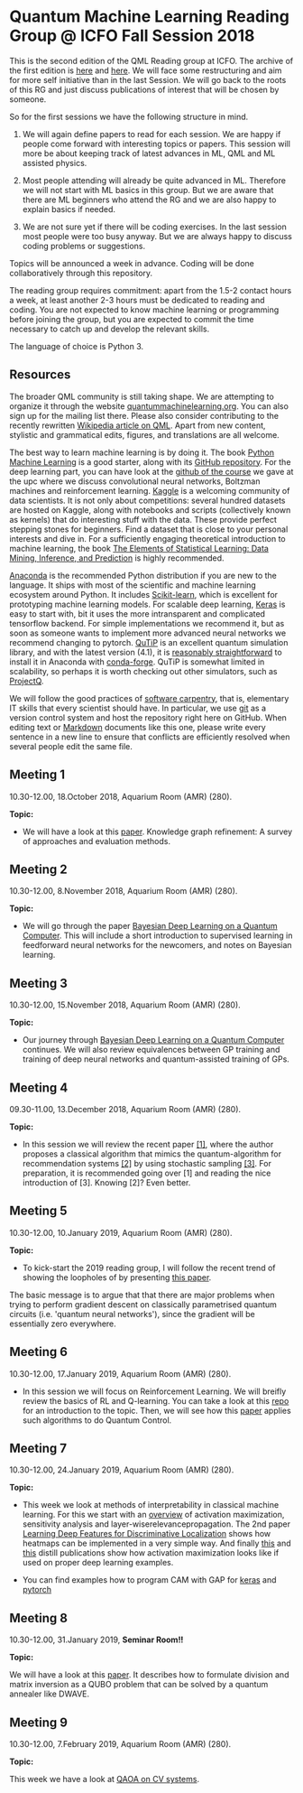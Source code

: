 Quantum Machine Learning Reading Group @ ICFO Fall Session 2018
=============================================

This is the second edition of the QML Reading group at ICFO. The archive of the first edition is [here](https://github.com/peterwittek/qml-rg/tree/master/Archiv_Session_Spring_2017) and [here](https://github.com/peterwittek/qml-rg/tree/master/Archiv_Session_Spring_2018). We will face some restructuring and aim for more self initiative than in the last Session. We will go back to the roots of this RG and just discuss publications of interest that will be chosen by someone.

So for the first sessions we have the following structure in mind.

1. We will again define papers to read for each session. We are happy if people come forward with interesting topics or papers. This session will more be about keeping track of latest advances in ML, QML and ML assisted physics.

2. Most people attending will already be quite advanced in ML. Therefore we will not start with ML basics in this group. But we are aware that there are ML beginners who attend the RG and we are also happy to explain basics if needed.

3. We are not sure yet if there will be coding exercises. In the last session most people were too busy anyway. But we are always happy to discuss coding problems or suggestions.


Topics will be announced a week in advance.
Coding will be done collaboratively through this repository.

The reading group requires commitment: apart from the 1.5-2 contact hours a week, at least another 2-3 hours must be dedicated to reading and coding.
You are not expected to know machine learning or programming before joining the group, but you are expected to commit the time necessary to catch up and develop the relevant skills.

The language of choice is Python 3.

Resources
---------
The broader QML community is still taking shape.
We are attempting to organize it through the website [quantummachinelearning.org](http://quantummachinelearning.org/). You can also sign up for the mailing list there.
Please also consider contributing to the recently rewritten [Wikipedia article on QML](https://en.wikipedia.org/wiki/Quantum_machine_learning).
Apart from new content, stylistic and grammatical edits, figures, and translations are all welcome.

The best way to learn machine learning is by doing it.
The book [Python Machine Learning](https://www.packtpub.com/big-data-and-business-intelligence/python-machine-learning) is a good starter, along with its [GitHub repository](https://github.com/rasbt/python-machine-learning-book). For the deep learning part, you can have look at the [github of the course](https://github.com/PatrickHuembeli/QML-Course-UPC-2018) we gave at the upc where we discuss convolutional neural networks, Boltzman machines and reinforcement learning.
[Kaggle](http://kaggle.com/) is a welcoming community of data scientists.
It is not only about competitions: several hundred datasets are hosted on Kaggle, along with notebooks and scripts (collectively known as kernels) that do interesting stuff with the data.
These provide perfect stepping stones for beginners.
Find a dataset that is close to your personal interests and dive in.
For a sufficiently engaging theoretical introduction to machine learning, the book [The Elements of Statistical Learning: Data Mining, Inference, and Prediction](https://statweb.stanford.edu/~tibs/ElemStatLearn/) is highly recommended.

[Anaconda](https://www.continuum.io/downloads) is the recommended Python distribution if you are new to the language.
It ships with most of the scientific and machine learning ecosystem around Python.
It includes [Scikit-learn](http://scikit-learn.org/), which is excellent for prototyping machine learning models.
For scalable deep learning, [Keras](https://keras.io/) is easy to start with, bit it uses the more intransparent and complicated tensorflow backend. For simple implementations we recommend it, but as soon as someone wants to implement more advanced neural networks we recommend changing to pytorch.
[QuTiP](http://qutip.org/) is an excellent quantum simulation library, and with the latest version (4.1), it is [reasonably straightforward](http://qutip.org/docs/4.1/installation.html#platform-independent-installation) to install it in Anaconda with [conda-forge](https://conda-forge.github.io/).
QuTiP is somewhat limited in scalability, so perhaps it is worth checking out other simulators, such as [ProjectQ](http://projectq.ch/).

We will follow the good practices of [software carpentry](http://software-carpentry.org/), that is, elementary IT skills that every scientist should have.
In particular, we use [git](https://rogerdudler.github.io/git-guide/) as a version control system and host the repository right here on GitHub.
When editing text or [Markdown](https://guides.github.com/features/mastering-markdown/) documents like this one, please write every sentence in a new line to ensure that conflicts are efficiently resolved when several people edit the same file.

Meeting 1
---------
10.30-12.00, 18.October 2018, Aquarium Room (AMR) (280).

**Topic:**

- We will have a look at this [paper](https://www.semanticscholar.org/paper/Knowledge-graph-refinement%3A-A-survey-of-approaches-Paulheim/93b6329091e215b9ef007a85c07635f09e7b8adb). Knowledge graph refinement: A survey of approaches and evaluation methods.


Meeting 2
---------
10.30-12.00, 8.November 2018, Aquarium Room (AMR) (280).

**Topic:**

- We will go through the paper [Bayesian Deep Learning on a Quantum Computer](https://arxiv.org/abs/1806.11463). This will include a short introduction to supervised learning in feedforward neural networks for the newcomers, and notes on Bayesian learning.


Meeting 3
---------
10.30-12.00, 15.November 2018, Aquarium Room (AMR) (280).

**Topic:**

- Our journey through [Bayesian Deep Learning on a Quantum Computer](https://arxiv.org/abs/1806.11463) continues. We will also review equivalences between GP training and training of deep neural networks and quantum-assisted training of GPs.

Meeting 4
---------
09.30-11.00, 13.December 2018, Aquarium Room (AMR) (280).

**Topic:**

- In this session we will review the recent paper [[1]](https://arxiv.org/abs/1807.04271), where the author proposes a classical algorithm that mimics the quantum-algorithm for recommendation systems [[2]](http://drops.dagstuhl.de/opus/volltexte/2017/8154/pdf/LIPIcs-ITCS-2017-49.pdf) by using stochastic sampling [[3]](https://www.math.cmu.edu/~af1p/Texfiles/SVD.pdf). For preparation, it is recommended going over [1] and reading the nice introduction of [3]. Knowing [2]? Even better.

Meeting 5
---------
10.30-12.00, 10.January 2019, Aquarium Room (AMR) (280).

**Topic:**

- To kick-start the 2019 reading group, I will follow the recent trend of showing the loopholes of by presenting [this paper](https://arxiv.org/abs/1803.11173). 

The basic message is to argue that that there are major problems when trying to perform gradient descent on classically parametrised quantum circuits (i.e. 'quantum neural networks'), since the gradient will be essentially zero everywhere.

Meeting 6
---------
10.30-12.00, 17.January 2019, Aquarium Room (AMR) (280).

- In this session we will focus on Reinforcement Learning. We will breifly review the basics of RL and Q-learning. You can take a look at this [repo](https://github.com/gorkamunoz/QML-Course-UPC-2018/tree/master/RL) for an introduction to the topic. Then, we will see how this [paper](https://arxiv.org/pdf/1705.00565.pdf ) applies such algorithms to do Quantum Control. 

Meeting 7
---------
10.30-12.00, 24.January 2019, Aquarium Room (AMR) (280).

**Topic:**

- This week we look at methods of interpretability in classical machine learning. For this we start with an [overview](https://www.sciencedirect.com/science/article/pii/S1051200417302385) of activation maximization, sensitivity analysis and layer-wiserelevancepropagation. The 2nd paper [Learning Deep Features for Discriminative Localization](http://cnnlocalization.csail.mit.edu/Zhou_Learning_Deep_Features_CVPR_2016_paper.pdf) shows how heatmaps can be implemented in a very simple way. 
And finally [this](https://distill.pub/2018/building-blocks/) and [this](https://distill.pub/2017/feature-visualization/) distill publications show how activation maximization looks like if used on proper deep learning examples.

- You can find examples how to program CAM with GAP for [keras](https://towardsdatascience.com/multi-label-classification-and-class-activation-map-on-fashion-mnist-1454f09f5925) and [pytorch](https://towardsdatascience.com/training-convolutional-neural-networks-to-categorize-clothing-with-pytorch-30b6d399f05f)

Meeting 8
---------
10.30-12.00, 31.January 2019, **Seminar Room!!** 

**Topic:**

We will have a look at this [paper](https://arxiv.org/pdf/1901.06526.pdf). It describes how to formulate division and matrix inversion as a QUBO problem that can be solved by a quantum annealer like DWAVE.


Meeting 9
---------
10.30-12.00, 7.February 2019, Aquarium Room (AMR) (280).

**Topic:**

This week we have a look at [QAOA on CV systems](https://arxiv.org/pdf/1902.00409.pdf).

